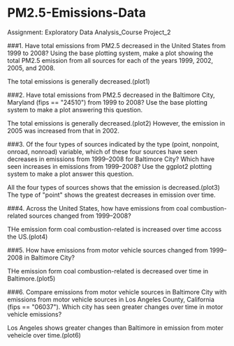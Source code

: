 # PM2.5-Emissions-Data
 Assignment: Exploratory Data Analysis_Course Project_2

###1. Have total emissions from PM2.5 decreased in the United States from 1999 to 2008? Using the base plotting system, make a plot showing the total PM2.5 emission from all sources for each of the years 1999, 2002, 2005, and 2008.

The total emissions is generally decreased.(plot1)

###2. Have total emissions from PM2.5 decreased in the Baltimore City, Maryland (fips == "24510") from 1999 to 2008? Use the base plotting system to make a plot answering this question.

The total emissions is generally decreased.(plot2)
However, the emission in 2005 was increased from that in 2002.


###3. Of the four types of sources indicated by the type (point, nonpoint, onroad, nonroad) variable, which of these four sources have seen decreases in emissions from 1999–2008 for Baltimore City? Which have seen increases in emissions from 1999–2008? Use the ggplot2 plotting system to make a plot answer this question.

All the four types of sources shows that the emission is decreased.(plot3)
The type of "point" shows the greatest decreases in emission over time.

###4. Across the United States, how have emissions from coal combustion-related sources changed from 1999–2008?

THe emission form coal combustion-related is increased over time accoss the US.(plot4)

###5. How have emissions from motor vehicle sources changed from 1999–2008 in Baltimore City?

THe emission form coal combustion-related is decreased over time in Baltimore.(plot5)

###6. Compare emissions from motor vehicle sources in Baltimore City with emissions from motor vehicle sources in Los Angeles County, California (fips == "06037"). Which city has seen greater changes over time in motor vehicle emissions?

Los Angeles shows greater changes than Baltimore in emission from moter veheicle over time.(plot6)
